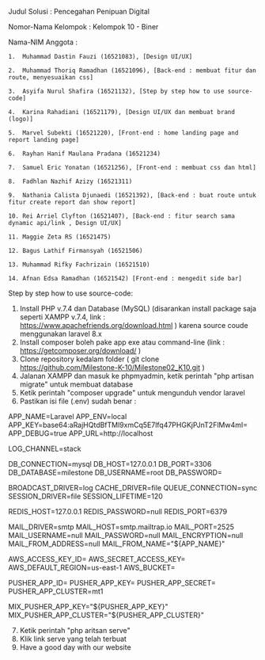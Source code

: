 Judul Solusi : Pencegahan Penipuan Digital

Nomor-Nama Kelompok : Kelompok 10 - Biner

Nama-NIM Anggota :

    1.  Muhammad Dastin Fauzi (16521083), [Design UI/UX]

    2.  Muhammad Thoriq Ramadhan (16521096), [Back-end : membuat fitur dan route, menyesuaikan css]

    3.  Asyifa Nurul Shafira (16521132), [Step by step how to use source-code]

    4.  Karina Rahadiani (16521179), [Design UI/UX dan membuat brand (logo)]

    5.  Marvel Subekti (16521220), [Front-end : home landing page and report landing page]

    6.  Rayhan Hanif Maulana Pradana (16521234)

    7.  Samuel Eric Yonatan (16521256), [Front-end : membuat css dan html]

    8.  Fadhlan Nazhif Azizy (16521311)

    9.  Nathania Calista Djunaedi (16521392), [Back-end : buat route untuk fitur create report dan show report]

    10. Rei Arriel Clyfton (16521407), [Back-end : fitur search sama dynamic api/link , Design UI/UX]

    11. Maggie Zeta RS (16521475)

    12. Bagus Lathif Firmansyah (16521506)
    
    13. Muhammad Rifky Fachrizain (16521510)
    
    14. Afnan Edsa Ramadhan (16521542) [Front-end : mengedit side bar]

Step by step how to use source-code:
1) Install PHP v.7.4 dan Database (MySQL) (disarankan install package saja seperti XAMPP v.7.4, link : https://www.apachefriends.org/download.html ) karena source coude menggunakan laravel 8.x
2) Install composer boleh pake app exe atau command-line (link : https://getcomposer.org/download/ )
3) Clone repository kedalam folder ( git clone https://github.com/Milestone-K-10/Milestone02_K10.git )
4) Jalanan XAMPP dan masuk ke phpmyadmin, ketik perintah "php artisan migrate" untuk membuat database
5) Ketik perintah "composer upgrade" untuk mengunduh vendor laravel
6) Pastikan isi file (.env) sudah benar :

APP_NAME=Laravel
APP_ENV=local
APP_KEY=base64:aRajHQtdBfTMl9xmCq5E7lfq47PHGKjPJnT2FlMw4mI=
APP_DEBUG=true
APP_URL=http://localhost

LOG_CHANNEL=stack

DB_CONNECTION=mysql
DB_HOST=127.0.0.1
DB_PORT=3306
DB_DATABASE=milestone
DB_USERNAME=root
DB_PASSWORD=

BROADCAST_DRIVER=log
CACHE_DRIVER=file
QUEUE_CONNECTION=sync
SESSION_DRIVER=file
SESSION_LIFETIME=120

REDIS_HOST=127.0.0.1
REDIS_PASSWORD=null
REDIS_PORT=6379

MAIL_DRIVER=smtp
MAIL_HOST=smtp.mailtrap.io
MAIL_PORT=2525
MAIL_USERNAME=null
MAIL_PASSWORD=null
MAIL_ENCRYPTION=null
MAIL_FROM_ADDRESS=null
MAIL_FROM_NAME="${APP_NAME}"

AWS_ACCESS_KEY_ID=
AWS_SECRET_ACCESS_KEY=
AWS_DEFAULT_REGION=us-east-1
AWS_BUCKET=

PUSHER_APP_ID=
PUSHER_APP_KEY=
PUSHER_APP_SECRET=
PUSHER_APP_CLUSTER=mt1

MIX_PUSHER_APP_KEY="${PUSHER_APP_KEY}"
MIX_PUSHER_APP_CLUSTER="${PUSHER_APP_CLUSTER}"

7) Ketik perintah "php aritsan serve"
8) Klik link serve yang telah terbuat
9) Have a good day with our website
